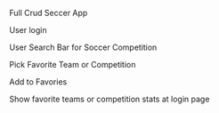 Full Crud Seccer App

User login

User Search Bar for Soccer Competition 

Pick Favorite Team or Competition

Add to Favories

Show favorite teams or competition stats at login page
